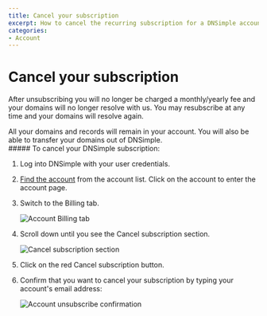 ```yaml
---
title: Cancel your subscription
excerpt: How to cancel the recurring subscription for a DNSimple account.
categories:
- Account
---
```


# Cancel your subscription

After unsubscribing you will no longer be charged a monthly/yearly fee and your domains will no longer resolve with us. You may resubscribe at any time and your domains will resolve again.

<note>
All your domains and records will remain in your account. You will also be able to transfer your domains out of DNSimple.
</note>

<div class="section-steps" markdown="1">
##### To cancel your DNSimple subscription:

1.  Log into DNSimple with your user credentials.
1.  [Find the account](https://dnsimple.com/user) from the account list. Click on the account to enter the account page.
1.  Switch to the <label>Billing</label> tab.

    ![Account Billing tab](/files/account-billing-tab.png)

1.  Scroll down until you see the <label>Cancel subscription</label> section.

    ![Cancel subscription section](/files/account-unsubscribe.png)

1.  Click on the red <label>Cancel subscription</label> button.
1.  Confirm that you want to cancel your subscription by typing your account's email address:

    ![Account unsubscribe confirmation](/files/account-unsubscribe-confirmation.png)

</div>

